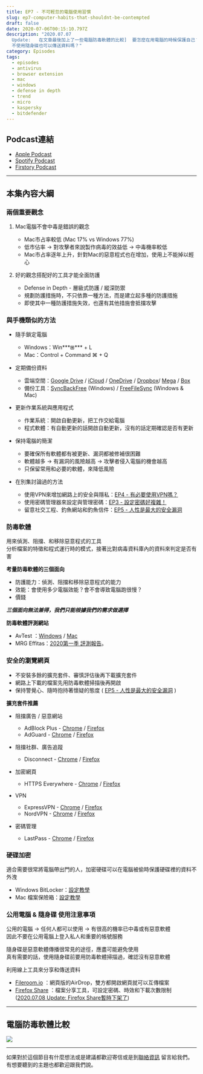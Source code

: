 ```yaml
---
title: EP7 - 不可輕忽的電腦使用習慣
slug: ep7-computer-habits-that-shouldnt-be-contempted
draft: false
date: 2020-07-06T00:15:10.797Z
description: "2020.07.07
  Update:   在文章最後加上了一些電腦防毒軟體的比較]  要怎麼在用電腦的時候保護自己？你知道電腦也該做斷捨離嗎？使用公用電腦時，不登入自己的帳號也\
  不使用隨身碟也可以傳送資料嗎？"
category: Episodes
tags:
  - episodes
  - antivirus
  - browser extension
  - mac
  - windows
  - defense in depth
  - trend
  - micro
  - kaspersky
  - bitdefender
---
```

## Podcast連結

* [Apple Podcast](https://podcasts.apple.com/tw/podcast/%E8%B3%87%E5%AE%89%E8%A7%A3%E5%A3%93%E7%B8%AE/id1513276667#episodeGuid=ckc9l0p98cav209182fb9p59y)
* [Spotify Podcast](https://open.spotify.com/episode/0ThS5pFajRvJLDTUSfisgf)
* [Firstory Podcast](https://open.firstory.me/story/ckc9l0p98cav209182fb9p59y)

- - -

## 本集內容大綱

### 兩個重要觀念

1. Mac電腦不會中毒是錯誤的觀念

   * Mac市占率較低 (Mac 17% vs Windows 77%)
   * 低市佔率 → 對攻擊者來說製作病毒的效益低 → 中毒機率較低
   * Mac市占率逐年上升，針對Mac的惡意程式也在增加，使用上不能掉以輕心
2. 好的觀念搭配好的工具才能全面防護

   * Defense in Depth - 層級式防護 / 縱深防禦
   * 規劃防護措施時，不只依靠一種方法，而是建立起多種的防護措施
   * 即使其中一種防護措施失效，也還有其他措施會抵擋攻擊

### 與手機類似的方法

* 隨手鎖定電腦

  * Windows：Win***⊞*** + L
  * Mac：Control + Command ⌘ + Q
* 定期備份資料

  * 雲端空間：[Google Drive](https://www.google.com/drive/) / [iCloud](https://www.apple.com/tw/icloud/) / [OneDrive](https://www.microsoft.com/zh-tw/microsoft-365/onedrive/online-cloud-storage) / [Dropbox](https://www.dropbox.com/zh_TW/)/ [Mega](https://mega.nz/) / [Box](https://www.box.com/home)
  * 備份工具：[SyncBackFree](https://www.2brightsparks.com/freeware/index.html) (Windows) / [FreeFileSync](https://freefilesync.org/download.php) (Windows & Mac)
* 更新作業系統與應用程式

  * 作業系統：開啟自動更新，把工作交給電腦
  * 程式軟體：有自動更新的話開啟自動更新，沒有的話定期確認是否有更新
* 保持電腦的簡潔

  * 要確保所有軟體都有被更新、漏洞都被修補很困難
  * 軟體越多 → 有漏洞的風險越高 → 攻擊者侵入電腦的機會越高
  * 只保留常用和必要的軟體，來降低風險
* 在別集討論過的方法

  * 使用VPN來增加網路上的安全與隱私：[EP4 - 有必要使用VPN嗎？](/posts/ep4-do-we-need-vpn)
  * 使用密碼管理器來設定與管理密碼：[EP3 - 設定密碼好複雜！](/posts/EP3-why-does-password-has-to-be-so-complicated)
  * 留意社交工程、釣魚網站和釣魚信件：[EP5 - 人性是最大的安全漏洞](/posts/ep5-the-greatest-vulnerability-is-you-and-me)

### 防毒軟體

用來偵測、阻擋、和移除惡意程式的工具\
分析檔案的特徵和程式運行時的模式，接著比對病毒資料庫內的資料來判定是否有害

**考量防毒軟體的三個面向**

* 防護能力：偵測、阻擋和移除惡意程式的能力
* 效能：會使用多少電腦效能？會不會導致電腦跑很慢？
* 價錢

***三個面向無法兼得，我們只能根據我們的需求做選擇***

**防毒軟體評測網站**

* AvTest ：[Windows](https://www.av-test.org/en/antivirus/home-windows/) / [Mac](https://www.av-test.org/en/antivirus/home-macos/) 
* MRG Effitas：[2020第一季 評測報告](https://www.mrg-effitas.com/wp-content/uploads/2020/05/MRG_Effitas_2020Q1_360.pdf)。

### 安全的瀏覽網頁

* 不安裝多餘的擴充套件、審慎評估後再下載擴充套件
* 網路上下載的檔案先用防毒軟體掃描後再開啟
* 保持警覺心、隨時抱持著懷疑的態度 ( [](/posts/ep5-the-greatest-vulnerability-is-you-and-me)[EP5 - 人性是最大的安全漏洞](/posts/ep5-the-greatest-vulnerability-is-you-and-me) )

**擴充套件推薦**

* 阻擋廣告 / 惡意網站

  * AdBlock Plus - [Chrome](https://chrome.google.com/webstore/detail/adblock-plus-free-ad-bloc/cfhdojbkjhnklbpkdaibdccddilifddb?hl=zh-TW) / [Firefox](https://addons.mozilla.org/zh-TW/firefox/addon/adblock-plus/)
  * AdGuard - [Chrome](https://chrome.google.com/webstore/detail/adguard-adblocker/bgnkhhnnamicmpeenaelnjfhikgbkllg?hl=zh-tw) / [Firefox](https://addons.mozilla.org/zh-TW/firefox/addon/adguard-adblocker)
* 阻擋社群、廣告追蹤

  * Disconnect - [Chrome](https://chrome.google.com/webstore/detail/disconnect/jeoacafpbcihiomhlakheieifhpjdfeo?hl=zh-tw) / [Firefox](https://addons.mozilla.org/zh-TW/firefox/addon/disconnect/)
* 加密網頁

  * HTTPS Everywhere - [Chrome](https://chrome.google.com/webstore/detail/https-everywhere/gcbommkclmclpchllfjekcdonpmejbdp?hl=zh-tw) / [Firefox](https://addons.mozilla.org/zh-TW/firefox/addon/https-everywhere/)
* VPN 

  * ExpressVPN - [Chrome](https://chrome.google.com/webstore/detail/expressvpn-vpn-proxy-to-u/fgddmllnllkalaagkghckoinaemmogpe?hl=zh-tw) / [Firefox](https://addons.mozilla.org/zh-TW/firefox/addon/expressvpn/)
  * NordVPN - [Chrome](https://chrome.google.com/webstore/detail/nordvpn-1-vpn-proxy-exten/fjoaledfpmneenckfbpdfhkmimnjocfa?hl=zh-tw) / [Firefox](https://addons.mozilla.org/zh-TW/firefox/addon/nordvpn-proxy-extension/)
* 密碼管理

  * LastPass - [Chrome](https://chrome.google.com/webstore/detail/lastpass-free-password-ma/hdokiejnpimakedhajhdlcegeplioahd?hl=zh-tw) / [Firefox](https://addons.mozilla.org/zh-TW/firefox/addon/lastpass-password-manager/?src=search)

### 硬碟加密

適合需要很常將電腦帶出門的人，加密硬碟可以在電腦被偷時保護硬碟裡的資料不外洩

* Windows BitLocker：[設定教學](https://support.microsoft.com/zh-tw/help/4502379/windows-10-device-encryption)
* Mac 檔案保險箱：[設定教學](https://support.apple.com/zh-tw/guide/mac-help/mh11785/mac)

### **公用電腦 & 隨身碟 使用注意事項**

公用的電腦 → 任何人都可以使用 → 有很高的機率已中毒或有惡意軟體\
因此不要在公用電腦上登入私人和重要的帳號服務

隨身碟是惡意軟體傳播很常見的途徑，應盡可能避免使用\
真有需要的話，使用隨身碟前要用防毒軟體掃描過，確認沒有惡意軟體

利用線上工具來分享和傳送資料

* [Fileroom.io](https://fileroom.io/) ：網頁版的AirDrop，雙方都開啟網頁就可以互傳檔案
* [Firefox Share](https://send.firefox.com/) ：檔案分享工具，可設定密碼、時效和下載次數限制 ([2020.07.08 Update: Firefox Share暫時下架了](/posts/newsupdates_firefoxsend))

- - -

## 電腦防毒軟體比較

![](/media/computer_antivirus.jpg)

- - -

如果對於這個節目有什麼想法或是建議都歡迎寄信或是到[聯絡資訊](/pages/contacts) 留言給我們。 有想要聽到的主題也都歡迎跟我們說。